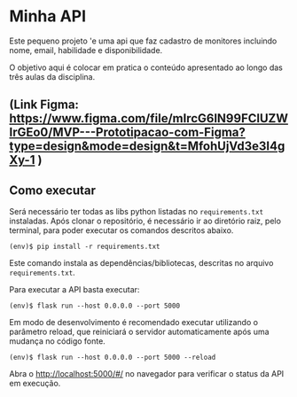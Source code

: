# Minha API

Este pequeno projeto 'e uma api que faz cadastro de monitores incluindo nome, email, habilidade e disponibilidade.

O objetivo aqui é colocar em pratica o conteúdo apresentado ao longo das três aulas da disciplina.


(Link Figma: https://www.figma.com/file/mIrcG6lN99FClUZWIrGEo0/MVP---Prototipacao-com-Figma?type=design&mode=design&t=MfohUjVd3e3I4gXy-1 )
---
## Como executar 


Será necessário ter todas as libs python listadas no `requirements.txt` instaladas.
Após clonar o repositório, é necessário ir ao diretório raiz, pelo terminal, para poder executar os comandos descritos abaixo.

```
(env)$ pip install -r requirements.txt
```

Este comando instala as dependências/bibliotecas, descritas no arquivo `requirements.txt`.

Para executar a API  basta executar:

```
(env)$ flask run --host 0.0.0.0 --port 5000
```

Em modo de desenvolvimento é recomendado executar utilizando o parâmetro reload, que reiniciará o servidor
automaticamente após uma mudança no código fonte. 

```
(env)$ flask run --host 0.0.0.0 --port 5000 --reload
```

Abra o [http://localhost:5000/#/](http://localhost:5000/#/) no navegador para verificar o status da API em execução.
